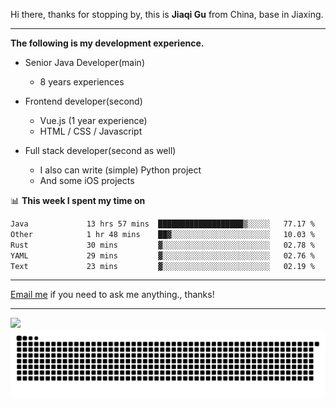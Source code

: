 Hi there, thanks for stopping by, this is **Jiaqi Gu** from China, base in Jiaxing.

---

**The following is my development experience.**

- Senior Java Developer(main)
  - 8 years experiences

- Frontend developer(second)
  - Vue.js (1 year experience)
  - HTML / CSS / Javascript
  
- Full stack developer(second as well)
  - I also can write (simple) Python project
  - And some iOS projects

📊 **This week I spent my time on**
<!--START_SECTION:waka-->

```txt
Java             13 hrs 57 mins  ███████████████████▒░░░░░   77.17 %
Other            1 hr 48 mins    ██▓░░░░░░░░░░░░░░░░░░░░░░   10.03 %
Rust             30 mins         ▓░░░░░░░░░░░░░░░░░░░░░░░░   02.78 %
YAML             29 mins         ▓░░░░░░░░░░░░░░░░░░░░░░░░   02.76 %
Text             23 mins         ▓░░░░░░░░░░░░░░░░░░░░░░░░   02.19 %
```

<!--END_SECTION:waka-->

---

[Email me](mailto:htk2klwgr@mozmail.com?subject=Hiring_from_GitHub) if you need to ask me anything., thanks!

---

![]( https://visitor-badge.glitch.me/badge?page_id=githubgujiaqi)
![]( https://github.com/droid-Q/droid-Q/raw/output/github-contribution-grid-snake.svg#gh-dark-mode-only)
